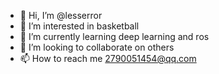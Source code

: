 - 👋 Hi, I’m @lesserror
- 👀 I’m interested in basketball
- 🌱 I’m currently learning deep learning and ros
- 💞️ I’m looking to collaborate on others
- 📫 How to reach me 2790051454@qq.com

<!---
lesserror/lesserror is a ✨ special ✨ repository because its `README.md` (this file) appears on your GitHub profile.
You can click the Preview link to take a look at your changes.
--->
